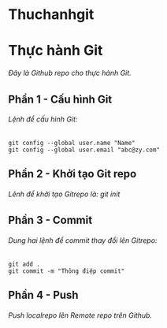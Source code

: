 # Thuchanhgit
# Thực hành Git
###### Đây là Github repo cho thực hành Git.
## Phần 1 - Cấu hình Git
###### Lệnh để cấu hình Git:
```
git config --global user.name "Name"
git config --global user.email "abc@zy.com"
```
## Phần 2 - Khởi tạo Git repo
###### Lênh để khởi tạo Gitrepo là: git init
## Phần 3 - Commit
###### Dung hai lệnh để commit thay đổi lên Gitrepo:
```
git add .
git commit -m "Thông điệp commit"
```
## Phần 4 - Push
###### Push localrepo lên Remote repo trên Github.
